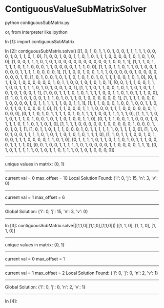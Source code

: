 # ContiguousValueSubMatrixSolver

python contiguousSubMatrix.py

or, from interpreter like ipython

In [1]: import contiguousSubMatrix

In [2]: contiguousSubMatrix.solve()
[[1, 0, 1, 0, 1, 1, 0, 1, 0, 0, 1, 1, 1, 1, 1, 0, 0, 0, 1, 0, 1, 1, 0, 1, 0],
 [1, 0, 0, 1, 0, 0, 1, 1, 0, 1, 0, 1, 1, 1, 0, 0, 0, 0, 1, 0, 1, 0, 1, 0, 0],
 [1, 0, 0, 1, 1, 1, 0, 1, 0, 1, 0, 0, 0, 0, 0, 0, 0, 0, 0, 0, 1, 0, 0, 1, 1],
 [1, 1, 1, 0, 1, 1, 1, 1, 0, 1, 1, 0, 0, 0, 1, 1, 0, 0, 0, 0, 1, 1, 1, 0, 0],
 [1, 1, 0, 1, 1, 0, 1, 1, 0, 1, 0, 0, 1, 0, 0, 0, 1, 1, 1, 1, 0, 0, 0, 0, 1],
 [1, 1, 0, 0, 1, 0, 0, 1, 1, 1, 0, 0, 0, 0, 0, 1, 0, 0, 0, 0, 0, 0, 0, 1, 1],
 [1, 0, 1, 0, 0, 1, 0, 1, 1, 0, 1, 0, 1, 0, 1, 0, 1, 1, 1, 0, 0, 1, 0, 1, 0],
 [0, 1, 1, 1, 0, 1, 0, 0, 0, 0, 0, 0, 1, 0, 1, 1, 0, 0, 1, 0, 1, 0, 1, 0, 1],
 [0, 0, 1, 1, 1, 0, 0, 1, 1, 1, 0, 0, 1, 1, 1, 1, 0, 1, 0, 1, 0, 0, 1, 0, 1],
 [1, 1, 1, 0, 1, 1, 0, 0, 1, 0, 1, 1, 0, 1, 0, 1, 1, 0, 1, 0, 1, 0, 0, 1, 1],
 [1, 0, 0, 1, 1, 1, 0, 1, 0, 1, 1, 1, 1, 0, 0, 1, 1, 0, 1, 0, 1, 1, 1, 0, 0],
 [1, 1, 0, 1, 0, 1, 0, 0, 1, 1, 1, 0, 1, 0, 1, 1, 0, 1, 0, 0, 0, 0, 0, 0, 1],
 [1, 1, 1, 1, 0, 0, 0, 1, 0, 0, 0, 0, 1, 0, 1, 1, 1, 1, 1, 1, 0, 0, 1, 1, 1],
 [1, 1, 1, 0, 0, 0, 1, 0, 0, 1, 0, 0, 1, 1, 0, 0, 1, 1, 0, 1, 0, 0, 0, 1, 0],
 [1, 1, 1, 0, 0, 0, 1, 1, 1, 0, 0, 0, 1, 1, 1, 0, 0, 0, 0, 0, 0, 1, 0, 0, 0],
 [0, 1, 1, 0, 1, 0, 1, 1, 1, 1, 0, 1, 0, 1, 1, 1, 1, 0, 0, 1, 1, 1, 1, 1, 0],
 [1, 1, 1, 1, 0, 1, 0, 1, 1, 1, 0, 1, 0, 0, 1, 0, 1, 1, 0, 1, 0, 0, 1, 1, 0],
 [0, 1, 1, 1, 0, 0, 1, 1, 0, 0, 0, 1, 0, 1, 1, 1, 0, 1, 1, 0, 1, 1, 0, 1, 0],
 [1, 1, 1, 1, 0, 0, 0, 0, 0, 1, 0, 0, 0, 0, 0, 1, 0, 0, 0, 1, 0, 1, 0, 1, 1],
 [1, 0, 1, 1, 0, 1, 1, 1, 0, 0, 0, 1, 0, 1, 1, 1, 1, 1, 1, 0, 1, 1, 1, 0, 0],
 [1, 1, 0, 0, 1, 0, 0, 1, 1, 1, 1, 0, 1, 0, 1, 1, 0, 1, 0, 1, 0, 1, 1, 1, 0],
 [1, 1, 0, 1, 1, 1, 0, 0, 1, 0, 1, 0, 0, 1, 1, 1, 0, 0, 0, 0, 1, 1, 0, 1, 0],
 [0, 1, 1, 1, 1, 0, 1, 1, 0, 1, 1, 0, 1, 0, 1, 1, 1, 0, 0, 0, 1, 1, 1, 1, 0],
 [0, 0, 1, 0, 0, 1, 1, 1, 1, 1, 0, 1, 0, 0, 0, 0, 1, 1, 0, 0, 0, 0, 1, 1, 1],
 [0, 1, 0, 1, 1, 1, 1, 1, 0, 1, 0, 1, 1, 0, 1, 1, 1, 0, 1, 0, 1, 0, 0, 0, 0]]
**************************************************
unique values in matrix: {0, 1}

**************************************************
current val = 0
max_offset = 10
Local Solution Found: {'i': 0, 'j': 15, 'n': 3, 'v': 0}

**************************************************
current val = 1
max_offset = 6

**************************************************
Global Solution: {'i': 0, 'j': 15, 'n': 3, 'v': 0}
**************************************************

In [3]: contiguousSubMatrix.solve([[1,1,0],[1,1,0],[1,1,0]])
[[1, 1, 0], [1, 1, 0], [1, 1, 0]]
**************************************************
unique values in matrix: {0, 1}

**************************************************
current val = 0
max_offset = 1

**************************************************
current val = 1
max_offset = 2
Local Solution Found: {'i': 0, 'j': 0, 'n': 2, 'v': 1}

**************************************************
Global Solution: {'i': 0, 'j': 0, 'n': 2, 'v': 1}
**************************************************

In [4]:          

